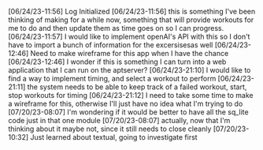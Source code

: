 [06/24/23-11:56] Log Initialized
[06/24/23-11:56] this is something I've been thinking of making for a while now, something that will provide workouts for me to do and then update them as time goes on so I can progress.
[06/24/23-11:57] I would like to implement openAI's API with this so I don't have to import a bunch of information for the excersisesas well
[06/24/23-12:46] Need to make wireframe for this app when I have the chance
[06/24/23-12:46] I wonder if this is something I can turn into a web application that I can run on the aptserver?
[06/24/23-21:10] I would like to find a way to implement timing, and select a workout to perform
[06/24/23-21:11] the system needs to be able to keep track of a failed workout, start, stop workouts for timing
[06/24/23-21:12] I need to take some time to make a wireframe for this, otherwise I'll just have no idea what I'm trying to do
[07/20/23-08:07] I'm wondering if it would be better to have all the sq_lite code just in that one module
[07/20/23-08:07] actually, now that I'm thinking about it maybe not, since it still needs to close cleanly
[07/20/23-10:32] Just learned about textual, going to investigate first

